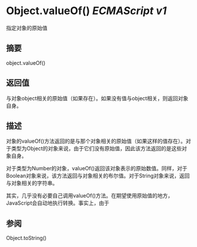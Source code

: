 # Object.valueOf() _ECMAScript v1_

指定对象的原始值

## 摘要

object.valueOf()

## 返回值

与对象object相关的原始值（如果存在）。如果没有值与object相关，则返回对象自身。

## 描述

对象的valueOf()方法返回的是与那个对象相关的原始值（如果这样的值存在）。对于类型为Object的对象来说，由于它们没有原始值，因此该方法返回的是这些对象自身。  
  
  
对于类型为Number的对象，valueOf()返回该对象表示的原始数值。同样，对于Boolean对象来说，该方法返回与对象相关的布尔值。对于String对象来说，返回与对象相关的字符串。  
  
  
其实，几乎没有必要自己调用valueOf()方法。在期望使用原始值的地方，JavaScript会自动地执行转换。事实上，由于

## 参阅

Object.toString()

